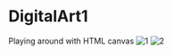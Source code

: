 # DigitalArt1
Playing around with HTML canvas
![1](https://user-images.githubusercontent.com/72799235/148646235-267fa313-4d0c-432f-a8d4-c6fec73a4f51.png)
![2](https://user-images.githubusercontent.com/72799235/148646238-117de119-17b9-4d96-a09f-a170ac1c18bc.png)
